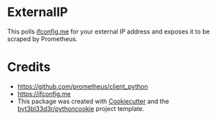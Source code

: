 # ExternalIP

This polls [ifconfig.me](https://ifconfig.me/) for your external IP address and exposes it to be scraped by Prometheus.

# Credits

- https://github.com/prometheus/client_python
- https://ifconfig.me
- This package was created with [Cookiecutter](https://github.com/cookiecutter/cookiecutter) and the [byt3bl33d3r/pythoncookie](https://github.com/byt3bl33d3r/pythoncookie) project template.